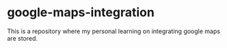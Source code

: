 # google-maps-integration
This is a repository where my personal learning on integrating google maps are stored.
